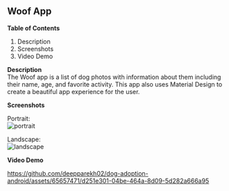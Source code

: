 ## Woof App ##

**Table of Contents**  
1) Description
2) Screenshots
3) Video Demo
   
**Description**   
The Woof app is a list of dog photos with information about them including their name,
age, and favorite activity. This app also uses Material Design to create a beautiful app
experience for the user.
  
**Screenshots** 

Portrait:    
![portrait](https://github.com/deepparekh02/dog-adoption-android/assets/65657471/fee510da-1b83-4430-8787-d8fd69cdb013)

Landscape:    
![landscape](https://github.com/deepparekh02/dog-adoption-android/assets/65657471/25dd4c04-e05f-46dc-be36-1a7e8ad6be90)

**Video Demo** 

https://github.com/deepparekh02/dog-adoption-android/assets/65657471/d251e301-04be-464a-8d09-5d282a666a95

